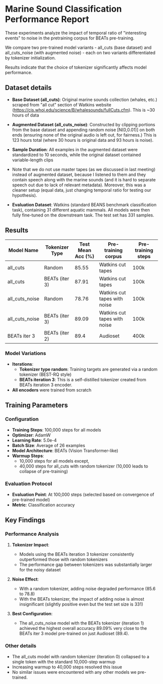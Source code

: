 # Marine Sound Classification Performance Report

These experiments analyze the impact of temporal ratio of "interesting events" to noise in the pretraining corpus for BEATs pre-training.

We compare two pre-trained model variants - all_cuts (base dataset) and all_cuts_noise (with augmented noise) - each on two variants differentiated by tokenizer initialization. 

Results indicate that the choice of tokenizer significantly affects model performance.

## Dataset details

- **Base Dataset (all_cuts)**: Original marine sounds collection (whales, etc.) scraped from "all cut" section of Watkins website (https://cis.whoi.edu/science/B/whalesounds/fullCuts.cfm). This is ~30 hours of data

- **Augmented Dataset (all_cuts_noise)**: Constructed by clipping portions from the base dataset and appending random noise [N(0,0.01)] on both ends (ensuring none of the original audio is left out, for fairness.) This is 123 hours total (where 30 hours is original data and 93 hours is noise).

- **Sample Duration**: All examples in the augmented dataset were standardized to 10 seconds, while the original dataset contained variable-length clips

* Note that we do not use master tapes (as we discussed in last meeting) instead of augmented dataset, because I listened to them and they contain speech along with the marine sounds (and it is hard to separate speech out due to lack of relevant metadata). Moreover, this was a cleaner setup (equal data, just changing temporal ratio for testing our hypothesis).

- **Evaluation Dataset**: Watkins (standard BEANS benchmark classification task), containing 31 different aquatic mammals. All models were then fully fine-tuned on the downstream task. The test set has 331 samples.

## Results

| Model Name        | Tokenizer Type       | Test Mean Acc (%) | Pre-training corpus | Pre-training steps |
|-------------------|----------------------|-------------------| --------------------| -- |
| all_cuts         | Random               | 85.55             | Watkins cut tapes   | 100k |
| all_cuts         | BEATs (iter 3)       | 87.91             | Watkins cut tapes   | 100k |
| all_cuts_noise   | Random               | 78.76             | Watkins cut tapes with noise   | 100k |
| all_cuts_noise   | BEATs (iter 3)       | 89.09             | Watkins cut tapes with noise   | 100k |
| BEATs iter 3      | BEATs (iter 2)       | 89.4              | Audioset   | 400k |



### Model Variations

- **Iterations**:
  - **Tokenizer type random**: Training targets are generated via a random tokenizer (BEST-RQ style)
  - **BEATs iteration 3**: This is a self-distilled tokenizer created from BEATs iteration 3 encoder.
- **All encoders** were trained from scratch

## Training Parameters

### Configuration

- **Training Steps**: 100,000 steps for all models
- **Optimizer**: AdamW
- **Learning Rate**: 5.0e-4
- **Batch Size**: Average of 26 examples
- **Model Architecture**: BEATs (Vision Transformer-like)
- **Warmup Steps**: 
  - 10,000 steps for all models except,
  - 40,000 steps for all_cuts with random tokenizer (10,000 leads to collapse of pre-training)

### Evaluation Protocol

- **Evaluation Point**: At 100,000 steps (selected based on convergence of pre-trained model)
- **Metric**: Classification accuracy

## Key Findings

### Performance Analysis

1. **Tokenizer Impact**:
   - Models using the BEATs iteration 3 tokenizer consistently outperformed those with random tokenizers
   - The performance gap between tokenizers was substantially larger for the noisy dataset

2. **Noise Effect**:
   - With a random tokenizer, adding noise degraded performance (85.6 to 78.8)
   - With the BEATs tokenizer, the impact of adding noise is almost insignificant (slightly positive even but the test set size is 331)

3. **Best Configuration**:
   - The all_cuts_noise model with the BEATs tokenizer (iteration 1) achieved the highest overall accuracy 89.09% very close to the BEATs iter 3 model pre-trained on just Audioset (89.4).

### Other details

- The all_cuts model with random tokenizer (iteration 0) collapsed to a single token with the standard 10,000-step warmup
- Increasing warmup to 40,000 steps resolved this issue
- No similar issues were encountered with any other models we pre-trained.
